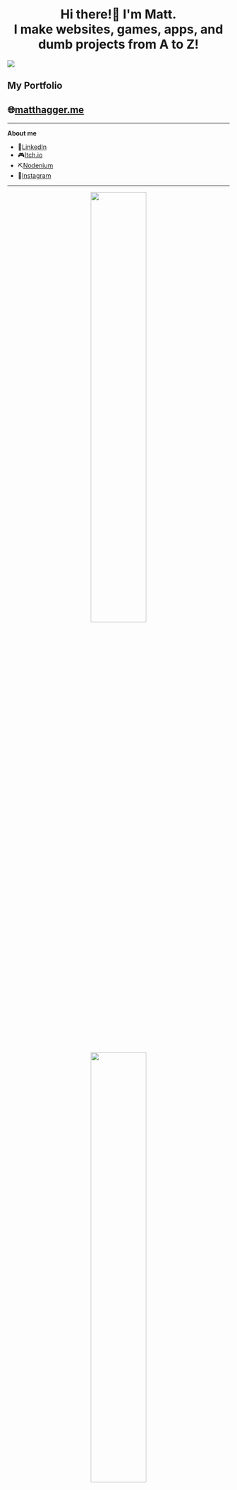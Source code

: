 <h1 align="center"> Hi there!👋 I'm Matt.<br>I make websites, games, apps, and dumb projects from A to Z!</h1>
<img align="center" src="https://komarev.com/ghpvc/?username=Camo651&color=blueviolet"/>

<h2><b>My Portfolio</b></h2>
<h2>🌐<a href="https://matthagger.me">matthagger.me</a></h2>

---
**About me**
- 👤[LinkedIn](https://www.linkedin.com/in/matt-hagger-36915b221/)
- 🎮[Itch.io](https://matthagger.itch.io/)
- ⛏️[Nodenium](https://projectnodenium.com/Profiles/Profile?member=Camo)
- 📸[Instagram](https://www.instagram.com/haggerwoodworking/)
---

<div align="center">
  <img src="https://github-readme-stats.vercel.app/api?username=Camo651&show_icons=true&theme=tokyonight" width="50%"/>
  <br>
  <img src="https://github-readme-streak-stats.herokuapp.com/?user=Camo651&theme=tokyonight" width="50%"/>
  <br>
  <img src="https://github-readme-stats.vercel.app/api/top-langs/?username=Camo651&layout=compact&theme=tokyonight"/>
</div>
